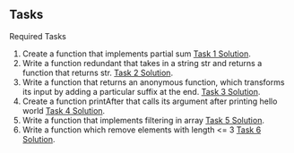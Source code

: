 ## Tasks

Required Tasks

1. Create a function that implements partial sum
   [Task 1 Solution](https://github.com/edgarkhudoyan/scope-and-closure/blob/main/task1.js).
2. Write a function redundant that takes in a string str and returns a function that returns str.
   [Task 2 Solution](https://github.com/edgarkhudoyan/scope-and-closure/blob/main/task2.js).
3. Write a function that returns an anonymous function, which transforms its input by adding a particular suffix at the end.
   [Task 3 Solution](https://github.com/edgarkhudoyan/scope-and-closure/blob/main/task3.js).
4. Create a function printAfter that calls its argument after printing hello world
   [Task 4 Solution](https://github.com/edgarkhudoyan/scope-and-closure/blob/main/task4.js).
5. Write a function that implements filtering in array
   [Task 5 Solution](https://github.com/edgarkhudoyan/scope-and-closure/blob/main/task5.js).
6. Write a function which remove elements with length <= 3
   [Task 6 Solution](https://github.com/edgarkhudoyan/scope-and-closure/blob/main/task6.js).
